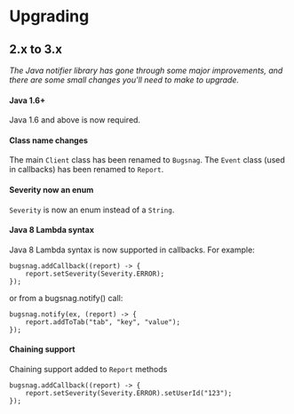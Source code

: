 Upgrading
=========


## 2.x to 3.x

*The Java notifier library has gone through some major improvements, and there are some small changes you'll need to make to upgrade.*

#### Java 1.6+

Java 1.6 and above is now required.

#### Class name changes

The main `Client` class has been renamed to `Bugsnag`. The `Event` class (used in callbacks) has been renamed to `Report`.

#### Severity now an enum

`Severity` is now an enum instead of a `String`.

#### Java 8 Lambda syntax

Java 8 Lambda syntax is now supported in callbacks.  For example:

```
bugsnag.addCallback((report) -> {
    report.setSeverity(Severity.ERROR);
});
```

or from a bugsnag.notify() call:
```
bugsnag.notify(ex, (report) -> {
    report.addToTab("tab", "key", "value");
});
```

#### Chaining support

Chaining support added to `Report` methods

```
bugsnag.addCallback((report) -> {
    report.setSeverity(Severity.ERROR).setUserId("123");
});
```
